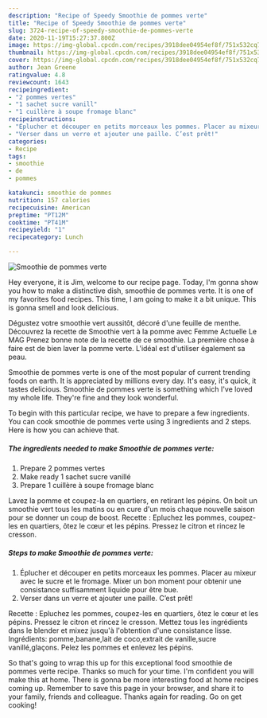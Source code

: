 ```yaml
---
description: "Recipe of Speedy Smoothie de pommes verte"
title: "Recipe of Speedy Smoothie de pommes verte"
slug: 3724-recipe-of-speedy-smoothie-de-pommes-verte
date: 2020-11-19T15:27:37.800Z
image: https://img-global.cpcdn.com/recipes/3918dee04954ef8f/751x532cq70/smoothie-de-pommes-verte-photo-principale-de-la-recette.jpg
thumbnail: https://img-global.cpcdn.com/recipes/3918dee04954ef8f/751x532cq70/smoothie-de-pommes-verte-photo-principale-de-la-recette.jpg
cover: https://img-global.cpcdn.com/recipes/3918dee04954ef8f/751x532cq70/smoothie-de-pommes-verte-photo-principale-de-la-recette.jpg
author: Jean Greene
ratingvalue: 4.8
reviewcount: 1643
recipeingredient:
- "2 pommes vertes"
- "1 sachet sucre vanill"
- "1 cuillère à soupe fromage blanc"
recipeinstructions:
- "Éplucher et découper en petits morceaux les pommes. Placer au mixeur avec le sucre et le fromage. Mixer un bon moment pour obtenir une consistance suffisamment liquide pour être bue."
- "Verser dans un verre et ajouter une paille. C’est prêt!"
categories:
- Recipe
tags:
- smoothie
- de
- pommes

katakunci: smoothie de pommes 
nutrition: 157 calories
recipecuisine: American
preptime: "PT12M"
cooktime: "PT41M"
recipeyield: "1"
recipecategory: Lunch

---
```



![Smoothie de pommes verte](https://img-global.cpcdn.com/recipes/3918dee04954ef8f/751x532cq70/smoothie-de-pommes-verte-photo-principale-de-la-recette.jpg)

Hey everyone, it is Jim, welcome to our recipe page. Today, I'm gonna show you how to make a distinctive dish, smoothie de pommes verte. It is one of my favorites food recipes. This time, I am going to make it a bit unique. This is gonna smell and look delicious.

Dégustez votre smoothie vert aussitôt, décoré d&#39;une feuille de menthe. Découvrez la recette de Smoothie vert à la pomme avec Femme Actuelle Le MAG Prenez bonne note de la recette de ce smoothie. La première chose à faire est de bien laver la pomme verte. L&#39;idéal est d&#39;utiliser également sa peau.

Smoothie de pommes verte is one of the most popular of current trending foods on earth. It is appreciated by millions every day. It's easy, it's quick, it tastes delicious. Smoothie de pommes verte is something which I've loved my whole life. They're fine and they look wonderful.


To begin with this particular recipe, we have to prepare a few ingredients. You can cook smoothie de pommes verte using 3 ingredients and 2 steps. Here is how you can achieve that.

<!--inarticleads1-->

##### The ingredients needed to make Smoothie de pommes verte:

1. Prepare 2 pommes vertes
1. Make ready 1 sachet sucre vanillé
1. Prepare 1 cuillère à soupe fromage blanc


Lavez la pomme et coupez-la en quartiers, en retirant les pépins. On boit un smoothie vert tous les matins ou en cure d&#39;un mois chaque nouvelle saison pour se donner un coup de boost. Recette : Epluchez les pommes, coupez-les en quartiers, ôtez le cœur et les pépins. Pressez le citron et rincez le cresson. 

<!--inarticleads2-->

##### Steps to make Smoothie de pommes verte:

1. Éplucher et découper en petits morceaux les pommes. Placer au mixeur avec le sucre et le fromage. Mixer un bon moment pour obtenir une consistance suffisamment liquide pour être bue.
1. Verser dans un verre et ajouter une paille. C’est prêt!


Recette : Epluchez les pommes, coupez-les en quartiers, ôtez le cœur et les pépins. Pressez le citron et rincez le cresson. Mettez tous les ingrédients dans le blender et mixez jusqu&#39;à l&#39;obtention d&#39;une consistance lisse. Ingrédients: pomme,banane,lait de coco,extrait de vanille,sucre vanillé,glaçons. Pelez les pommes et enlevez les pépins. 

So that's going to wrap this up for this exceptional food smoothie de pommes verte recipe. Thanks so much for your time. I'm confident you will make this at home. There is gonna be more interesting food at home recipes coming up. Remember to save this page in your browser, and share it to your family, friends and colleague. Thanks again for reading. Go on get cooking!
